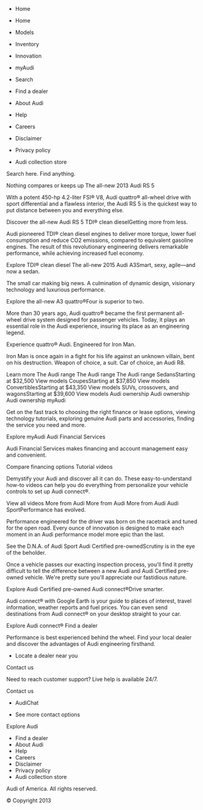 *   Home

*   Home
*   Models
*   Inventory
*   Innovation
*   myAudi
*   Search

*   Find a dealer
*   About Audi
*   Help
*   Careers
*   Disclaimer
*   Privacy policy
*   Audi collection store

Search here. Find anything.

Nothing compares or keeps up The all-new 2013 Audi RS 5

With a potent 450-hp 4.2-liter FSI® V8, Audi quattro® all-wheel drive with sport differential and a flawless interior, the Audi RS 5 is the quickest way to put distance between you and everything else.

Discover the all-new Audi RS 5 TDI® clean dieselGetting more from less.

Audi pioneered TDI® clean diesel engines to deliver more torque, lower fuel consumption and reduce CO2 emissions, compared to equivalent gasoline engines. The result of this revolutionary engineering delivers remarkable performance, while achieving increased fuel economy.

Explore TDI® clean diesel The all-new 2015 Audi A3Smart, sexy, agile—and now a sedan.

The small car making big news. A culmination of dynamic design, visionary technology and luxurious performance.

Explore the all-new A3 quattro®Four is superior to two.

More than 30 years ago, Audi quattro® became the first permanent all-wheel drive system designed for passenger vehicles. Today, it plays an essential role in the Audi experience, insuring its place as an engineering legend.

Experience quattro® Audi. Engineered for Iron Man.

Iron Man is once again in a fight for his life against an unknown villain, bent on his destruction. Weapon of choice, a suit. Car of choice, an Audi R8.

Learn more The Audi range The Audi range The Audi range SedansStarting at $32,500 View models CoupesStarting at $37,850 View models ConvertiblesStarting at $43,350 View models SUVs, crossovers, and wagonsStarting at $39,600 View models Audi ownership Audi ownership Audi ownership myAudi

Get on the fast track to choosing the right finance or lease options, viewing technology tutorials, exploring genuine Audi parts and accessories, finding the service you need and more.

Explore myAudi Audi Financial Services

Audi Financial Services makes financing and account management easy and convenient.

Compare financing options Tutorial videos

Demystify your Audi and discover all it can do. These easy-to-understand how-to videos can help you do everything from personalize your vehicle controls to set up Audi connect®.

View all videos More from Audi More from Audi More from Audi Audi SportPerformance has evolved.

Performance engineered for the driver was born on the racetrack and tuned for the open road. Every ounce of innovation is designed to make each moment in an Audi performance model more epic than the last.

See the D.N.A. of Audi Sport Audi Certified pre-ownedScrutiny is in the eye of the beholder.

Once a vehicle passes our exacting inspection process, you'll find it pretty difficult to tell the difference between a new Audi and Audi Certified pre-owned vehicle. We're pretty sure you'll appreciate our fastidious nature.

Explore Audi Certified pre-owned Audi connect®Drive smarter.

Audi connect® with Google Earth is your guide to places of interest, travel information, weather reports and fuel prices. You can even send destinations from Audi connect® on your desktop straight to your car.

Explore Audi connect® Find a dealer

Performance is best experienced behind the wheel. Find your local dealer and discover the advantages of Audi engineering firsthand.

*   Locate a dealer near you

Contact us

Need to reach customer support? Live help is available 24/7.

Contact us

*   AudiChat

*   See more contact options

Explore Audi

*   Find a dealer
*   About Audi
*   Help
*   Careers
*   Disclaimer
*   Privacy policy
*   Audi collection store

Audi of America. All rights reserved.

© Copyright 2013